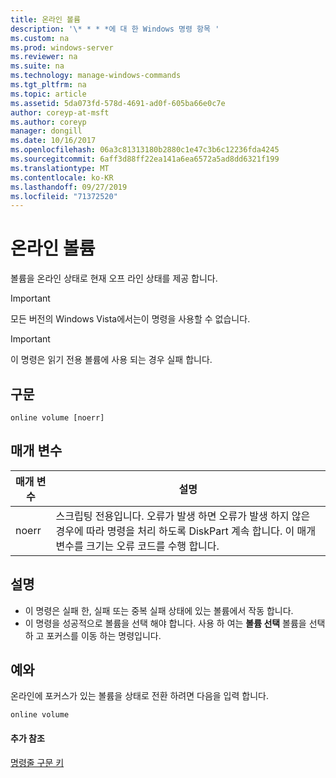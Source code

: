 ```yaml
---
title: 온라인 볼륨
description: '\* * * *에 대 한 Windows 명령 항목 '
ms.custom: na
ms.prod: windows-server
ms.reviewer: na
ms.suite: na
ms.technology: manage-windows-commands
ms.tgt_pltfrm: na
ms.topic: article
ms.assetid: 5da073fd-578d-4691-ad0f-605ba66e0c7e
author: coreyp-at-msft
ms.author: coreyp
manager: dongill
ms.date: 10/16/2017
ms.openlocfilehash: 06a3c81313180b2880c1e47c3b6c12236fda4245
ms.sourcegitcommit: 6aff3d88ff22ea141a6ea6572a5ad8dd6321f199
ms.translationtype: MT
ms.contentlocale: ko-KR
ms.lasthandoff: 09/27/2019
ms.locfileid: "71372520"
---
```

# <a name="online-volume"></a>온라인 볼륨



볼륨을 온라인 상태로 현재 오프 라인 상태를 제공 합니다.

> [!IMPORTANT]
> 모든 버전의 Windows Vista에서는이 명령을 사용할 수 없습니다.

> [!IMPORTANT]
> 이 명령은 읽기 전용 볼륨에 사용 되는 경우 실패 합니다.

## <a name="syntax"></a>구문

```
online volume [noerr]
```

## <a name="parameters"></a>매개 변수

|매개 변수|설명|
|---------|-----------|
|noerr|스크립팅 전용입니다. 오류가 발생 하면 오류가 발생 하지 않은 경우에 따라 명령을 처리 하도록 DiskPart 계속 합니다. 이 매개 변수를 크기는 오류 코드를 수행 합니다.|

## <a name="remarks"></a>설명

-   이 명령은 실패 한, 실패 또는 중복 실패 상태에 있는 볼륨에서 작동 합니다.
-   이 명령을 성공적으로 볼륨을 선택 해야 합니다. 사용 하 여는 **볼륨 선택** 볼륨을 선택 하 고 포커스를 이동 하는 명령입니다.

## <a name="BKMK_examples"></a>예와

온라인에 포커스가 있는 볼륨을 상태로 전환 하려면 다음을 입력 합니다.
```
online volume
```

#### <a name="additional-references"></a>추가 참조

[명령줄 구문 키](command-line-syntax-key.md)

